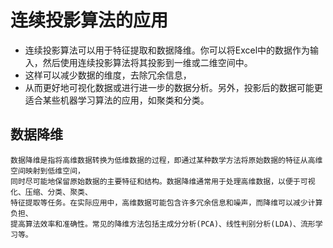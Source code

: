 # 连续投影算法的应用
- 连续投影算法可以用于特征提取和数据降维。你可以将Excel中的数据作为输入，然后使用连续投影算法将其投影到一维或二维空间中。
- 这样可以减少数据的维度，去除冗余信息，
- 从而更好地可视化数据或进行进一步的数据分析。另外，投影后的数据可能更适合某些机器学习算法的应用，如聚类和分类。

## 数据降维
```text
数据降维是指将高维数据转换为低维数据的过程，即通过某种数学方法将原始数据的特征从高维空间映射到低维空间，
同时尽可能地保留原始数据的主要特征和结构。数据降维通常用于处理高维数据，以便于可视化、压缩、分类、聚类、
特征提取等任务。在实际应用中，高维数据可能包含许多冗余信息和噪声，而降维可以减少计算负担、
提高算法效率和准确性。常见的降维方法包括主成分分析(PCA)、线性判别分析(LDA)、流形学习等。
```

